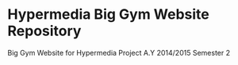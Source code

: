 # Hypermedia Big Gym Website Repository
Big Gym Website for Hypermedia Project A.Y 2014/2015 Semester 2
